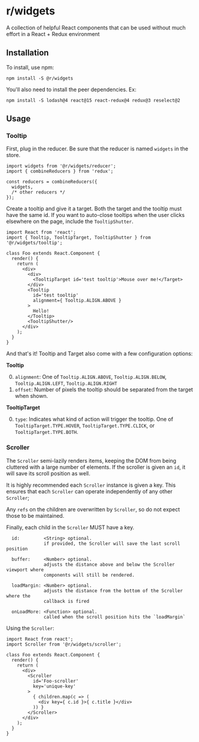 # r/widgets
A collection of helpful React components that can be used without much effort in a React + Redux environment

## Installation
To install, use npm:

`npm install -S @r/widgets`

You'll also need to install the peer dependencies. Ex:

`npm install -S lodash@4 react@15 react-redux@4 redux@3 reselect@2`

## Usage
### Tooltip
First, plug in the reducer. Be sure that the reducer is named `widgets` in the store.
```es6
import widgets from '@r/widgets/reducer';
import { combineReducers } from 'redux';

const reducers = combineReducers({
  widgets,
  /* other reducers */
});
```

Create a tooltip and give it a target. Both the target and the tooltip must have the same id. If you want to auto-close tooltips when the user clicks elsewhere on the page, include the `TooltipShutter`.
```es6
import React from 'react';
import { Tooltip, TooltipTarget, TooltipShutter } from '@r/widgets/tooltip';

class Foo extends React.Component {
  render() {
    return (
      <div>
        <div>
          <TooltipTarget id='test tooltip'>Mouse over me!</Target>
        </div>
        <Tooltip
          id='test tooltip'
          alignment={ Tooltip.ALIGN.ABOVE }
        >
          Hello!
        </Tooltip>
        <TooltipShutter/>
      </div>
    );
  }
}
```

And that's it! Tooltip and Target also come with a few configuration options:

**Tooltip**

0. `alignment`: One of `Tooltip.ALIGN.ABOVE`, `Tooltip.ALIGN.BELOW`, `Tooltip.ALIGN.LEFT`, `Tooltip.ALIGN.RIGHT`
0. `offset`: Number of pixels the tooltip should be separated from the target when shown.

**TooltipTarget**

0. `type`: Indicates what kind of action will trigger the tooltip. One of `TooltipTarget.TYPE.HOVER`, `TooltipTarget.TYPE.CLICK`, or `TooltipTarget.TYPE.BOTH`.

### Scroller
The `Scroller` semi-lazily renders items, keeping the DOM from being cluttered with a large number of elements. If the scroller is given an `id`, it will save its scroll position as well.

It is highly recommended each `Scroller` instance is given a key. This ensures that each `Scroller` can operate independently of any other `Scroller`;

Any `refs` on the children are overwritten by `Scroller`, so do not expect those to be maintained.

Finally, each child in the `Scroller` MUST have a key.

```es6
  id:         <String> optional.
              if provided, the Scroller will save the last scroll position

  buffer:     <Number> optional.
              adjusts the distance above and below the Scroller viewport where
              components will still be rendered.

  loadMargin: <Number> optional.
              adjusts the distance from the bottom of the Scroller where the
              callback is fired

  onLoadMore: <Function> optional.
              called when the scroll position hits the `loadMargin`
```

Using the `Scroller`:
```es6
import React from react';
import Scroller from '@r/widgets/scroller';

class Foo extends React.Component {
  render() {
    return (
      <div>
        <Scroller
          id='Foo-scroller'
          key='unique-key'
        >
          { children.map(c => (
            <div key={ c.id }>{ c.title }</div>
          )) }
        </Scroller>
      </div>
    );
  }
}
```
